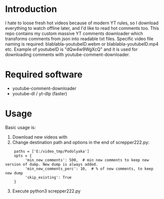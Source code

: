 # Introduction

I hate to loose fresh hot videos because of modern YT rules, so I download everything to watch offline later, and I'd like to read hot comments too.
This repo contains my custom massive YT comments downloader which transforms comments from json into readable txt files.
Specific video file naming is required: blablabla-youtubeID.webm or blablabla-youtubeID.mp4 etc.
Example of youtubeID is "dQw4w9WgXcQ" and it is used for downloading comments with youtube-comment-downloader.

# Required software

* youtube-comment-downloader
* youtube-dl / yt-dlp (faster)

# Usage

Basic usage is:
1. Download new videos with 
1. Change destination path and options in the end of screpper222.py:
```
    paths = ['E:/video_tmp/Podolyaka']
    opts = {
         'min_new_comments': 500,  # min new comments to keep new version of dump. New dump is always added.
         'min_new_comments_perc': 10,  # % of new comments, to keep new dump
         'skip_existing': True
    }
```
3. Execute
   python3 screpper222.py 
